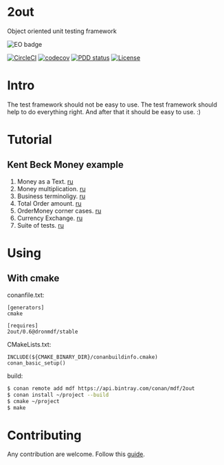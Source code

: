 # 2out

Object oriented unit testing framework

![EO badge](https://www.elegantobjects.org/badge.svg)

[![CircleCI](https://circleci.com/gh/DronMDF/2out.svg?style=shield)](https://circleci.com/gh/DronMDF/2out)
[![codecov](https://codecov.io/gh/DronMDF/2out/branch/master/graph/badge.svg)](https://codecov.io/gh/DronMDF/2out)
[![PDD status](http://www.0pdd.com/svg?name=DronMDF/2out)](http://www.0pdd.com/p?name=DronMDF/2out)
[![License](https://img.shields.io/badge/license-MIT-green.svg)](https://github.com/DronMDF/2out/blob/master/LICENSE)

# Intro

The test framework should not be easy to use.
The test framework should help to do everything right.
And after that it should be easy to use. :)

# Tutorial

## Kent Beck Money example

1. Money as a Text. [ru](example/TUTORIAL1.ru.md)
2. Money multiplication. [ru](example/TUTORIAL2.ru.md)
3. Business terminoligy. [ru](example/TUTORIAL3.ru.md)
4. Total Order amount. [ru](example/TUTORIAL4.ru.md)
5. OrderMoney corner cases. [ru](example/TUTORIAL5.ru.md)
6. Currency Exchange. [ru](example/TUTORIAL6.ru.md)
7. Suite of tests. [ru](example/TUTORIAL7.ru.md)

# Using

## With cmake

conanfile.txt:
```
[generators]
cmake

[requires]
2out/0.6@dronmdf/stable
```

CMakeLists.txt:
```
INCLUDE(${CMAKE_BINARY_DIR}/conanbuildinfo.cmake)
conan_basic_setup()
```

build:
```sh
$ conan remote add mdf https://api.bintray.com/conan/mdf/2out
$ conan install ~/project --build
$ cmake ~/project
$ make
```

# Contributing

Any contribution are welcome.
Follow this [guide](CONTRIBUTING.md).
